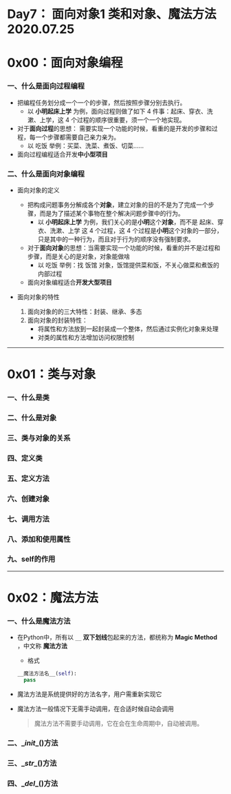 # Day7： 面向对象1  类和对象、魔法方法 2020.07.25

# 0x00：面向对象编程

### 一、什么是面向过程编程

+ 把编程任务划分成一个一个的步骤，然后按照步骤分别去执行。
  - 以 **小明起床上学** 为例，面向过程则做了如下 4 件事：起床、穿衣、洗漱、上学，这 4 个过程的顺序很重要，须一个一个地实现。
+ 对于**面向过程**的思想： 需要实现一个功能的时候，看重的是开发的步骤和过程，每一个步骤都需要自己亲力亲为。
  - 以 吃饭 举例：买菜、洗菜、煮饭、切菜……
+ 面向过程编程适合开发**中小型项目**

### 二、什么是面向对象编程

+ 面向对象的定义

  + 把构成问题事务分解成各个**对象**，建立对象的目的不是为了完成一个步骤，而是为了描述某个事物在整个解决问题步骤中的行为。
    - 以 **小明起床上学** 为例，我们关心的是**小明**这个**对象**，而不是 起床、穿衣、洗漱、上学 这 4 个过程，这 4 个过程是**小明**这个对象的一部分，只是其中的一种行为，而且对于行为的顺序没有强制要求。
  + 对于**面向对象**的思想：当需要实现一个功能的时候，看重的并不是过程和步骤，而是关心的是对象，对象能做啥
    - 以 吃饭 举例：找 饭馆 对象，饭馆提供菜和饭，不关心做菜和煮饭的内部过程
  + 面向对象编程适合**开发大型项目**

+ 面向对象的特性

  1. 面向对象的的三大特性：封装、继承、多态
  2. 面向对象的封装特性：
     + 将属性和方法放到一起封装成一个整体，然后通过实例化对象来处理
     + 对类的属性和方法增加访问权限控制

--------

# 0x01：类与对象

### 一、什么是类



### 二、什么是对象



### 三、类与对象的关系



### 四、定义类



### 五、定义方法



### 六、创建对象



### 七、调用方法



### 八、添加和使用属性



### 九、self的作用



--------

# 0x02：魔法方法

### 一、什么是魔法方法

+ 在Python中，所有以 `__` **双下划线**包起来的方法，都统称为 **Magic Method** ，中文称 **魔法方法**

  + 格式

  ```python
  __魔法方法名__(self):
  	pass
  ```

+ 魔法方法是系统提供好的方法名字，用户需重新实现它

+ 魔法方法一般情况下无需手动调用，在合适时候自动会调用

  > 魔法方法不需要手动调用，它在会在生命周期中，自动被调用。

### 二、\__init__()方法



### 三、\__str__()方法



### 四、\__del__()方法

 